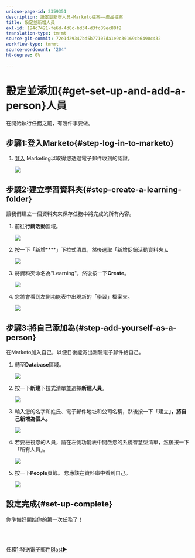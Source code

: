 ```yaml
---
unique-page-id: 2359351
description: 設定並新增人員-Marketo檔案——產品檔案
title: 設定並新增人員
exl-id: 194c7421-fe6d-4d8c-bd34-d3fc89ec80f2
translation-type: tm+mt
source-git-commit: 72e1d29347bd5b77107da1e9c30169cb6490c432
workflow-type: tm+mt
source-wordcount: '204'
ht-degree: 0%

---
```


# 設定並添加{#get-set-up-and-add-a-person}人員

在開始執行任務之前，有幾件事要做。

## 步驟1:登入Marketo{#step-log-in-to-marketo}

1. [登入](https://app.marketo.com) Marketing以取得您透過電子郵件收到的認證。

   ![](assets/one.png)

## 步驟2:建立學習資料夾{#step-create-a-learning-folder}

讓我們建立一個資料夾來保存任務中將完成的所有內容。

1. 前往&#x200B;**行銷活動**&#x200B;區域。

   ![](assets/two.png)

1. 按一下「新增&#x200B;****」下拉式清單，然後選取「新增促銷活動資料夾&#x200B;**」。**

   ![](assets/image2014-9-24-10-3a53-3a38.png)

1. 將資料夾命名為&quot;Learning&quot;，然後按一下&#x200B;**Create**。

   ![](assets/image2014-9-24-10-3a53-3a55.png)

1. 您將會看到左側功能表中出現新的「學習」檔案夾。

   ![](assets/image2014-9-24-10-3a54-3a9.png)

## 步驟3:將自己添加為{#step-add-yourself-as-a-person}

在Marketo加入自己，以便日後能寄出測驗電子郵件給自己。

1. 轉至&#x200B;**Database**&#x200B;區域。

   ![](assets/db.png)

1. 按一下&#x200B;**新建**&#x200B;下拉式清單並選擇&#x200B;**新建人員**。

   ![](assets/seven.png)

1. 輸入您的名字和姓氏、電子郵件地址和公司名稱，然後按一下「建立&#x200B;**」，將自己新增為個人。**

   ![](assets/eight.png)

1. 若要檢視您的人員，請在左側功能表中開啟您的系統智慧型清單，然後按一下「所有人員」。

   ![](assets/nine.png)

1. 按一下&#x200B;**People**&#x200B;頁籤。 您應該在資料庫中看到自己。

   ![](assets/ten.png)

## 設定完成{#set-up-complete}

你準備好開始你的第一次任務了！

<br> 

[任務1:發送電子郵件Blast►](/help/marketo/getting-started/quick-wins/send-an-email.md)
